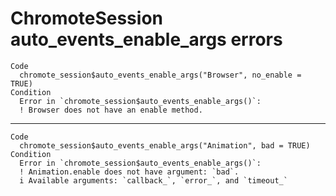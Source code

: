 # ChromoteSession auto_events_enable_args errors

    Code
      chromote_session$auto_events_enable_args("Browser", no_enable = TRUE)
    Condition
      Error in `chromote_session$auto_events_enable_args()`:
      ! Browser does not have an enable method.

---

    Code
      chromote_session$auto_events_enable_args("Animation", bad = TRUE)
    Condition
      Error in `chromote_session$auto_events_enable_args()`:
      ! Animation.enable does not have argument: `bad`.
      i Available arguments: `callback_`, `error_`, and `timeout_`

